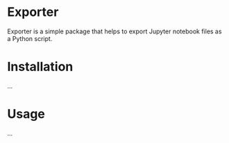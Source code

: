 # Exporter

Exporter is a simple package that helps to export Jupyter notebook files as a Python script.

# Installation

...

# Usage

...

